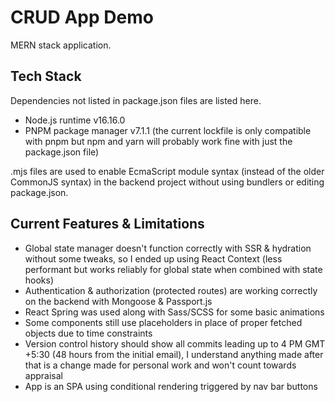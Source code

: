 # CRUD App Demo

MERN stack application.

## Tech Stack

Dependencies not listed in package.json files are listed here.

- Node.js runtime v16.16.0
- PNPM package manager v7.1.1 (the current lockfile is only compatible with pnpm but npm and yarn will probably work fine with just the package.json file)

.mjs files are used to enable EcmaScript module syntax (instead of the older CommonJS syntax) in the backend project without using bundlers or editing package.json.

## Current Features & Limitations

- Global state manager doesn't function correctly with SSR & hydration without some tweaks, so I ended up using React Context (less performant but works reliably for global state when combined with state hooks)
- Authentication & authorization (protected routes) are working correctly on the backend with Mongoose & Passport.js
- React Spring was used along with Sass/SCSS for some basic animations
- Some components still use placeholders in place of proper fetched objects due to time constraints
- Version control history should show all commits leading up to 4 PM GMT +5:30 (48 hours from the initial email), I understand anything made after that is a change made for personal work and won't count towards appraisal
- App is an SPA using conditional rendering triggered by nav bar buttons
